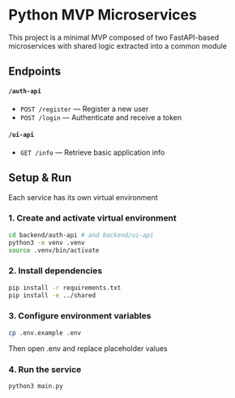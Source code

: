 # Python MVP Microservices

This project is a minimal MVP composed of two FastAPI-based microservices with shared logic extracted into a common module

##  Endpoints

#### `/auth-api`
- `POST /register` — Register a new user
- `POST /login` — Authenticate and receive a token

#### `/ui-api`
- `GET /info` — Retrieve basic application info

##  Setup & Run

Each service has its own virtual environment

### 1. Create and activate virtual environment

```bash
cd backend/auth-api # and backend/ui-api
python3 -m venv .venv
source .venv/bin/activate
```

### 2. Install dependencies

```bash
pip install -r requirements.txt
pip install -e ../shared
```
### 3. Configure environment variables

```bash
cp .env.example .env
```
Then open .env and replace placeholder values

### 4. Run the service

```bash
python3 main.py
```